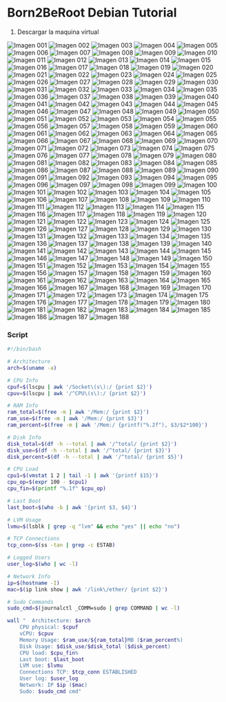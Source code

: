 # Born2BeRoot Debian Tutorial

1. Descargar la maquina virtual

![Imagen 001](steps/b2br_img_001.png)
![Imagen 002](steps/b2br_img_002.png)
![Imagen 003](steps/b2br_img_003.png)
![Imagen 004](steps/b2br_img_004.png)
![Imagen 005](steps/b2br_img_005.png)
![Imagen 006](steps/b2br_img_006.png)
![Imagen 007](steps/b2br_img_007.png)
![Imagen 008](steps/b2br_img_008.png)
![Imagen 009](steps/b2br_img_009.png)
![Imagen 010](steps/b2br_img_010.png)
![Imagen 011](steps/b2br_img_011.png)
![Imagen 012](steps/b2br_img_012.png)
![Imagen 013](steps/b2br_img_013.png)
![Imagen 014](steps/b2br_img_014.png)
![Imagen 015](steps/b2br_img_015.png)
![Imagen 016](steps/b2br_img_016.png)
![Imagen 017](steps/b2br_img_017.png)
![Imagen 018](steps/b2br_img_018.png)
![Imagen 019](steps/b2br_img_019.png)
![Imagen 020](steps/b2br_img_020.png)
![Imagen 021](steps/b2br_img_021.png)
![Imagen 022](steps/b2br_img_022.png)
![Imagen 023](steps/b2br_img_023.png)
![Imagen 024](steps/b2br_img_024.png)
![Imagen 025](steps/b2br_img_025.png)
![Imagen 026](steps/b2br_img_026.png)
![Imagen 027](steps/b2br_img_027.png)
![Imagen 028](steps/b2br_img_028.png)
![Imagen 029](steps/b2br_img_029.png)
![Imagen 030](steps/b2br_img_030.png)
![Imagen 031](steps/b2br_img_031.png)
![Imagen 032](steps/b2br_img_032.png)
![Imagen 033](steps/b2br_img_033.png)
![Imagen 034](steps/b2br_img_034.png)
![Imagen 035](steps/b2br_img_035.png)
![Imagen 036](steps/b2br_img_036.png)
![Imagen 037](steps/b2br_img_037.png)
![Imagen 038](steps/b2br_img_038.png)
![Imagen 039](steps/b2br_img_039.png)
![Imagen 040](steps/b2br_img_040.png)
![Imagen 041](steps/b2br_img_041.png)
![Imagen 042](steps/b2br_img_042.png)
![Imagen 043](steps/b2br_img_043.png)
![Imagen 044](steps/b2br_img_044.png)
![Imagen 045](steps/b2br_img_045.png)
![Imagen 046](steps/b2br_img_046.png)
![Imagen 047](steps/b2br_img_047.png)
![Imagen 048](steps/b2br_img_048.png)
![Imagen 049](steps/b2br_img_049.png)
![Imagen 050](steps/b2br_img_050.png)
![Imagen 051](steps/b2br_img_051.png)
![Imagen 052](steps/b2br_img_052.png)
![Imagen 053](steps/b2br_img_053.png)
![Imagen 054](steps/b2br_img_054.png)
![Imagen 055](steps/b2br_img_055.png)
![Imagen 056](steps/b2br_img_056.png)
![Imagen 057](steps/b2br_img_057.png)
![Imagen 058](steps/b2br_img_058.png)
![Imagen 059](steps/b2br_img_059.png)
![Imagen 060](steps/b2br_img_060.png)
![Imagen 061](steps/b2br_img_061.png)
![Imagen 062](steps/b2br_img_062.png)
![Imagen 063](steps/b2br_img_063.png)
![Imagen 064](steps/b2br_img_064.png)
![Imagen 065](steps/b2br_img_065.png)
![Imagen 066](steps/b2br_img_066.png)
![Imagen 067](steps/b2br_img_067.png)
![Imagen 068](steps/b2br_img_068.png)
![Imagen 069](steps/b2br_img_069.png)
![Imagen 070](steps/b2br_img_070.png)
![Imagen 071](steps/b2br_img_071.png)
![Imagen 072](steps/b2br_img_072.png)
![Imagen 073](steps/b2br_img_073.png)
![Imagen 074](steps/b2br_img_074.png)
![Imagen 075](steps/b2br_img_075.png)
![Imagen 076](steps/b2br_img_076.png)
![Imagen 077](steps/b2br_img_077.png)
![Imagen 078](steps/b2br_img_078.png)
![Imagen 079](steps/b2br_img_079.png)
![Imagen 080](steps/b2br_img_080.png)
![Imagen 081](steps/b2br_img_081.png)
![Imagen 082](steps/b2br_img_082.png)
![Imagen 083](steps/b2br_img_083.png)
![Imagen 084](steps/b2br_img_084.png)
![Imagen 085](steps/b2br_img_085.png)
![Imagen 086](steps/b2br_img_086.png)
![Imagen 087](steps/b2br_img_087.png)
![Imagen 088](steps/b2br_img_088.png)
![Imagen 089](steps/b2br_img_089.png)
![Imagen 090](steps/b2br_img_090.png)
![Imagen 091](steps/b2br_img_091.png)
![Imagen 092](steps/b2br_img_092.png)
![Imagen 093](steps/b2br_img_093.png)
![Imagen 094](steps/b2br_img_094.png)
![Imagen 095](steps/b2br_img_095.png)
![Imagen 096](steps/b2br_img_096.png)
![Imagen 097](steps/b2br_img_097.png)
![Imagen 098](steps/b2br_img_098.png)
![Imagen 099](steps/b2br_img_099.png)
![Imagen 100](steps/b2br_img_100.png)
![Imagen 101](steps/b2br_img_101.png)
![Imagen 102](steps/b2br_img_102.png)
![Imagen 103](steps/b2br_img_103.png)
![Imagen 104](steps/b2br_img_104.png)
![Imagen 105](steps/b2br_img_105.png)
![Imagen 106](steps/b2br_img_106.png)
![Imagen 107](steps/b2br_img_107.png)
![Imagen 108](steps/b2br_img_108.png)
![Imagen 109](steps/b2br_img_109.png)
![Imagen 110](steps/b2br_img_110.png)
![Imagen 111](steps/b2br_img_111.png)
![Imagen 112](steps/b2br_img_112.png)
![Imagen 113](steps/b2br_img_113.png)
![Imagen 114](steps/b2br_img_114.png)
![Imagen 115](steps/b2br_img_115.png)
![Imagen 116](steps/b2br_img_116.png)
![Imagen 117](steps/b2br_img_117.png)
![Imagen 118](steps/b2br_img_118.png)
![Imagen 119](steps/b2br_img_119.png)
![Imagen 120](steps/b2br_img_120.png)
![Imagen 121](steps/b2br_img_121.png)
![Imagen 122](steps/b2br_img_122.png)
![Imagen 123](steps/b2br_img_123.png)
![Imagen 124](steps/b2br_img_124.png)
![Imagen 125](steps/b2br_img_125.png)
![Imagen 126](steps/b2br_img_126.png)
![Imagen 127](steps/b2br_img_127.png)
![Imagen 128](steps/b2br_img_128.png)
![Imagen 129](steps/b2br_img_129.png)
![Imagen 130](steps/b2br_img_130.png)
![Imagen 131](steps/b2br_img_131.png)
![Imagen 132](steps/b2br_img_132.png)
![Imagen 133](steps/b2br_img_133.png)
![Imagen 134](steps/b2br_img_134.png)
![Imagen 135](steps/b2br_img_135.png)
![Imagen 136](steps/b2br_img_136.png)
![Imagen 137](steps/b2br_img_137.png)
![Imagen 138](steps/b2br_img_138.png)
![Imagen 139](steps/b2br_img_139.png)
![Imagen 140](steps/b2br_img_140.png)
![Imagen 141](steps/b2br_img_141.png)
![Imagen 142](steps/b2br_img_142.png)
![Imagen 143](steps/b2br_img_143.png)
![Imagen 144](steps/b2br_img_144.png)
![Imagen 145](steps/b2br_img_145.png)
![Imagen 146](steps/b2br_img_146.png)
![Imagen 147](steps/b2br_img_147.png)
![Imagen 148](steps/b2br_img_148.png)
![Imagen 149](steps/b2br_img_149.png)
![Imagen 150](steps/b2br_img_150.png)
![Imagen 151](steps/b2br_img_151.png)
![Imagen 152](steps/b2br_img_152.png)
![Imagen 153](steps/b2br_img_153.png)
![Imagen 154](steps/b2br_img_154.png)
![Imagen 155](steps/b2br_img_155.png)
![Imagen 156](steps/b2br_img_156.png)
![Imagen 157](steps/b2br_img_157.png)
![Imagen 158](steps/b2br_img_158.png)
![Imagen 159](steps/b2br_img_159.png)
![Imagen 160](steps/b2br_img_160.png)
![Imagen 161](steps/b2br_img_161.png)
![Imagen 162](steps/b2br_img_162.png)
![Imagen 163](steps/b2br_img_163.png)
![Imagen 164](steps/b2br_img_164.png)
![Imagen 165](steps/b2br_img_165.png)
![Imagen 166](steps/b2br_img_166.png)
![Imagen 167](steps/b2br_img_167.png)
![Imagen 168](steps/b2br_img_168.png)
![Imagen 169](steps/b2br_img_169.png)
![Imagen 170](steps/b2br_img_170.png)
![Imagen 171](steps/b2br_img_171.png)
![Imagen 172](steps/b2br_img_172.png)
![Imagen 173](steps/b2br_img_173.png)
![Imagen 174](steps/b2br_img_174.png)
![Imagen 175](steps/b2br_img_175.png)
![Imagen 176](steps/b2br_img_176.png)
![Imagen 177](steps/b2br_img_177.png)
![Imagen 178](steps/b2br_img_178.png)
![Imagen 179](steps/b2br_img_179.png)
![Imagen 180](steps/b2br_img_180.png)
![Imagen 181](steps/b2br_img_181.png)
![Imagen 182](steps/b2br_img_182.png)
![Imagen 183](steps/b2br_img_183.png)
![Imagen 184](steps/b2br_img_184.png)
![Imagen 185](steps/b2br_img_185.png)
![Imagen 186](steps/b2br_img_186.png)
![Imagen 187](steps/b2br_img_187.png)
![Imagen 188](steps/b2br_img_188.png)

### Script
```bash
#!/bin/bash

# Architecture
arch=$(uname -a)

# CPU Info
cpuf=$(lscpu | awk '/Socket\(s\):/ {print $2}')
cpuv=$(lscpu | awk '/^CPU\(s\):/ {print $2}')

# RAM Info
ram_total=$(free -m | awk '/Mem:/ {print $2}')
ram_use=$(free -m | awk '/Mem:/ {print $3}')
ram_percent=$(free -m | awk '/Mem:/ {printf("%.2f"), $3/$2*100}')

# Disk Info
disk_total=$(df -h --total | awk '/^total/ {print $2}')
disk_use=$(df -h --total | awk '/^total/ {print $3}')
disk_percent=$(df -h --total | awk '/^total/ {print $5}')

# CPU Load
cpu1=$(vmstat 1 2 | tail -1 | awk '{printf $15}')
cpu_op=$(expr 100 - $cpu1)
cpu_fin=$(printf "%.1f" $cpu_op)

# Last Boot
last_boot=$(who -b | awk '{print $3, $4}')

# LVM Usage
lvmu=$(lsblk | grep -q "lvm" && echo "yes" || echo "no")

# TCP Connections
tcp_conn=$(ss -tan | grep -c ESTAB)

# Logged Users
user_log=$(who | wc -l)

# Network Info
ip=$(hostname -I)
mac=$(ip link show | awk '/link\/ether/ {print $2}')

# Sudo Commands
sudo_cmd=$(journalctl _COMM=sudo | grep COMMAND | wc -l)

wall "	Architecture: $arch
	CPU physical: $cpuf
	vCPU: $cpuv
	Memory Usage: $ram_use/${ram_total}MB ($ram_percent%)
	Disk Usage: $disk_use/$disk_total ($disk_percent)
	CPU load: $cpu_fin%
	Last boot: $last_boot
	LVM use: $lvmu
	Connections TCP: $tcp_conn ESTABLISHED
	User log: $user_log
	Network: IP $ip ($mac)
	Sudo: $sudo_cmd cmd"
```
